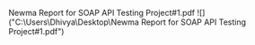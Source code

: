 Newma Report for SOAP API Testing Project#1.pdf
![]("C:\Users\Dhivya\Desktop\Newma Report for SOAP API Testing Project#1.pdf")
